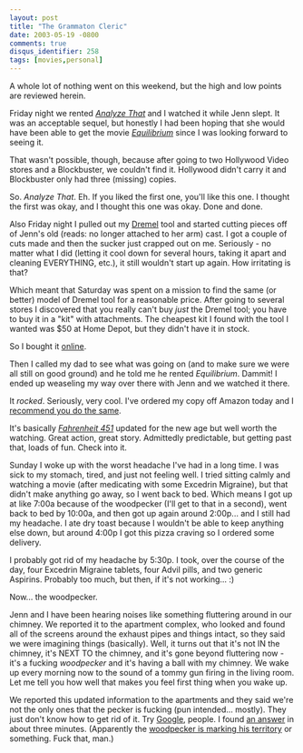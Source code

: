 ```yaml
---
layout: post
title: "The Grammaton Cleric"
date: 2003-05-19 -0800
comments: true
disqus_identifier: 258
tags: [movies,personal]
---
```

A whole lot of nothing went on this weekend, but the high and low points
are reviewed herein.

 Friday night we rented [*Analyze
That*](http://www.amazon.com/exec/obidos/ASIN/B00005JLRB/mhsvortex) and
I watched it while Jenn slept. It was an acceptable sequel, but honestly
I had been hoping that she would have been able to get the movie
[*Equilibrium*](http://www.amazon.com/exec/obidos/ASIN/B00005JLWN/mhsvortex)
since I was looking forward to seeing it.

 That wasn't possible, though, because after going to two Hollywood
Video stores and a Blockbuster, we couldn't find it. Hollywood didn't
carry it and Blockbuster only had three (missing) copies.

 So. *Analyze That*. Eh. If you liked the first one, you'll like this
one. I thought the first was okay, and I thought this one was okay. Done
and done.

 Also Friday night I pulled out my [Dremel](http://www.dremel.com) tool
and started cutting pieces off of Jenn's old (reads: no longer attached
to her arm) cast. I got a couple of cuts made and then the sucker just
crapped out on me. Seriously - no matter what I did (letting it cool
down for several hours, taking it apart and cleaning EVERYTHING, etc.),
it still wouldn't start up again. How irritating is that?

 Which meant that Saturday was spent on a mission to find the same (or
better) model of Dremel tool for a reasonable price. After going to
several stores I discovered that you really can't buy *just* the Dremel
tool; you have to buy it in a "kit" with attachments. The cheapest kit I
found with the tool I wanted was $50 at Home Depot, but they didn't
have it in stock.

 So I bought it [online](http://www.homedepot.com).

 Then I called my dad to see what was going on (and to make sure we were
all still on good ground) and he told me he rented *Equilibrium*.
Dammit! I ended up weaseling my way over there with Jenn and we watched
it there.

 It *rocked*. Seriously, very cool. I've ordered my copy off Amazon
today and I [recommend you do the
same](http://www.amazon.com/exec/obidos/ASIN/B00005JLWN/mhsvortex).

 It's basically [*Fahrenheit
451*](http://www.amazon.com/exec/obidos/ASIN/B000087F6L/mhsvortex)
updated for the new age but well worth the watching. Great action, great
story. Admittedly predictable, but getting past that, loads of fun.
Check into it.

 Sunday I woke up with the worst headache I've had in a long time. I was
sick to my stomach, tired, and just not feeling well. I tried sitting
calmly and watching a movie (after medicating with some Excedrin
Migraine), but that didn't make anything go away, so I went back to bed.
Which means I got up at like 7:00a because of the woodpecker (I'll get
to that in a second), went back to bed by 10:00a, and then got up again
around 2:00p... and I still had my headache. I ate dry toast because I
wouldn't be able to keep anything else down, but around 4:00p I got this
pizza craving so I ordered some delivery.

 I probably got rid of my headache by 5:30p. I took, over the course of
the day, four Excedrin Migraine tablets, four Advil pills, and two
generic Aspirins. Probably too much, but then, if it's not working...
:)

 Now... the woodpecker.

 Jenn and I have been hearing noises like something fluttering around in
our chimney. We reported it to the apartment complex, who looked and
found all of the screens around the exhaust pipes and things intact, so
they said we were imagining things (basically). Well, it turns out that
it's not IN the chimney, it's NEXT TO the chimney, and it's gone beyond
fluttering now - it's a fucking *woodpecker* and it's having a ball with
my chimney. We wake up every morning now to the sound of a tommy gun
firing in the living room. Let me tell you how well that makes you feel
first thing when you wake up.

 We reported this updated information to the apartments and they said
we're not the only ones that the pecker is fucking (pun intended...
mostly). They just don't know how to get rid of it. Try
[Google](http://www.google.com), people. I found [an
answer](http://www.e-bug.net/cgi-bin/store/commerce.cgi?keywords=Ropel)
in about three minutes. (Apparently the [woodpecker is marking his
territory](http://www.e-bug.net/forum/messages/3007.shtml) or something.
Fuck that, man.)
